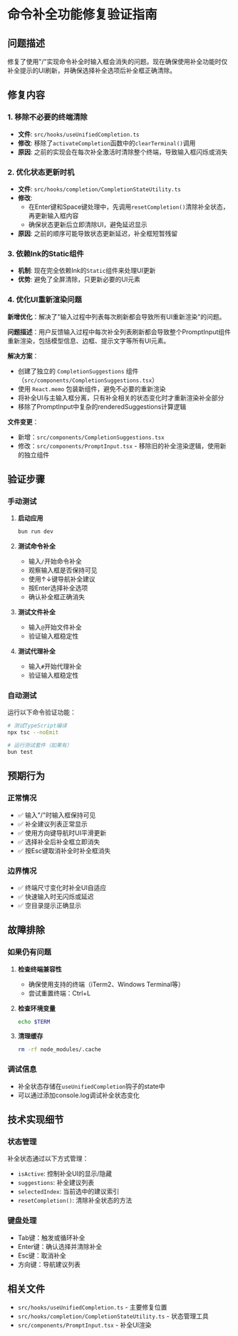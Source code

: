 # 命令补全功能修复验证指南

## 问题描述
修复了使用"/"实现命令补全时输入框会消失的问题。现在确保使用补全功能时仅补全提示的UI刷新，并确保选择补全选项后补全框正确清除。

## 修复内容

### 1. 移除不必要的终端清除
- **文件**: `src/hooks/useUnifiedCompletion.ts`
- **修改**: 移除了`activateCompletion`函数中的`clearTerminal()`调用
- **原因**: 之前的实现会在每次补全激活时清除整个终端，导致输入框闪烁或消失

### 2. 优化状态更新时机
- **文件**: `src/hooks/completion/CompletionStateUtility.ts`
- **修改**: 
  - 在Enter键和Space键处理中，先调用`resetCompletion()`清除补全状态，再更新输入框内容
  - 确保状态更新后立即清除UI，避免延迟显示
- **原因**: 之前的顺序可能导致状态更新延迟，补全框短暂残留

### 3. 依赖Ink的Static组件
- **机制**: 现在完全依赖Ink的`Static`组件来处理UI更新
- **优势**: 避免了全屏清除，只更新必要的UI元素

### 4. 优化UI重新渲染问题
**新增优化**：解决了"输入过程中列表每次刷新都会导致所有UI重新渲染"的问题。

**问题描述**：用户反馈输入过程中每次补全列表刷新都会导致整个PromptInput组件重新渲染，包括模型信息、边框、提示文字等所有UI元素。

**解决方案**：
- 创建了独立的 `CompletionSuggestions` 组件（`src/components/CompletionSuggestions.tsx`）
- 使用 `React.memo` 包装新组件，避免不必要的重新渲染
- 将补全UI与主输入框分离，只有补全相关的状态变化时才重新渲染补全部分
- 移除了PromptInput中复杂的renderedSuggestions计算逻辑

**文件变更**：
- 新增：`src/components/CompletionSuggestions.tsx`
- 修改：`src/components/PromptInput.tsx` - 移除旧的补全渲染逻辑，使用新的独立组件

## 验证步骤

### 手动测试
1. **启动应用**
   ```bash
   bun run dev
   ```

2. **测试命令补全**
   - 输入`/`开始命令补全
   - 观察输入框是否保持可见
   - 使用↑↓键导航补全建议
   - 按Enter选择补全选项
   - 确认补全框正确消失

3. **测试文件补全**
   - 输入`@`开始文件补全
   - 验证输入框稳定性

4. **测试代理补全**
   - 输入`#`开始代理补全
   - 验证输入框稳定性

### 自动测试
运行以下命令验证功能：
```bash
# 测试TypeScript编译
npx tsc --noEmit

# 运行测试套件（如果有）
bun test
```

## 预期行为

### 正常情况
- ✅ 输入"/"时输入框保持可见
- ✅ 补全建议列表正常显示
- ✅ 使用方向键导航时UI平滑更新
- ✅ 选择补全后补全框立即消失
- ✅ 按Esc键取消补全时补全框消失

### 边界情况
- ✅ 终端尺寸变化时补全UI自适应
- ✅ 快速输入时无闪烁或延迟
- ✅ 空目录提示正确显示

## 故障排除

### 如果仍有问题
1. **检查终端兼容性**
   - 确保使用支持的终端（iTerm2、Windows Terminal等）
   - 尝试重置终端：Ctrl+L

2. **检查环境变量**
   ```bash
   echo $TERM
   ```

3. **清理缓存**
   ```bash
   rm -rf node_modules/.cache
   ```

### 调试信息
- 补全状态存储在`useUnifiedCompletion`钩子的state中
- 可以通过添加console.log调试补全状态变化

## 技术实现细节

### 状态管理
补全状态通过以下方式管理：
- `isActive`: 控制补全UI的显示/隐藏
- `suggestions`: 补全建议列表
- `selectedIndex`: 当前选中的建议索引
- `resetCompletion()`: 清除补全状态的方法

### 键盘处理
- Tab键：触发或循环补全
- Enter键：确认选择并清除补全
- Esc键：取消补全
- 方向键：导航建议列表

## 相关文件
- `src/hooks/useUnifiedCompletion.ts` - 主要修复位置
- `src/hooks/completion/CompletionStateUtility.ts` - 状态管理工具
- `src/components/PromptInput.tsx` - 补全UI渲染